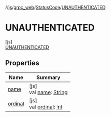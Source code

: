 //[js](../../../../index.md)/[grpc_web](../../index.md)/[StatusCode](../index.md)/[UNAUTHENTICATED](index.md)

# UNAUTHENTICATED

[js]\
[UNAUTHENTICATED](index.md)

## Properties

| Name | Summary |
|---|---|
| [name](../-u-n-k-n-o-w-n/index.md#-372974862%2FProperties%2F754089342) | [js]<br>val [name](../-u-n-k-n-o-w-n/index.md#-372974862%2FProperties%2F754089342): [String](https://kotlinlang.org/api/latest/jvm/stdlib/kotlin/-string/index.html) |
| [ordinal](../-u-n-k-n-o-w-n/index.md#-739389684%2FProperties%2F754089342) | [js]<br>val [ordinal](../-u-n-k-n-o-w-n/index.md#-739389684%2FProperties%2F754089342): [Int](https://kotlinlang.org/api/latest/jvm/stdlib/kotlin/-int/index.html) |
